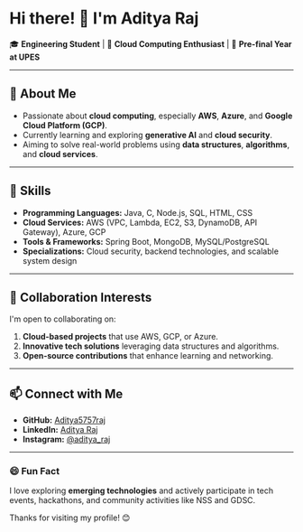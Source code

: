 # Hi there! 👋 I'm Aditya Raj  

🎓 **Engineering Student** | 🚀 **Cloud Computing Enthusiast** | 🌟 **Pre-final Year at UPES**  

---

## 👀 About Me  
- Passionate about **cloud computing**, especially **AWS**, **Azure**, and **Google Cloud Platform (GCP)**.  
- Currently learning and exploring **generative AI** and **cloud security**.  
- Aiming to solve real-world problems using **data structures**, **algorithms**, and **cloud services**.  

---

## 🌱 Skills  
- **Programming Languages:** Java, C, Node.js, SQL, HTML, CSS  
- **Cloud Services:** AWS (VPC, Lambda, EC2, S3, DynamoDB, API Gateway), Azure, GCP  
- **Tools & Frameworks:** Spring Boot, MongoDB, MySQL/PostgreSQL  
- **Specializations:** Cloud security, backend technologies, and scalable system design  

---

## 💞️ Collaboration Interests  
I'm open to collaborating on:  
1. **Cloud-based projects** that use AWS, GCP, or Azure.  
2. **Innovative tech solutions** leveraging data structures and algorithms.  
3. **Open-source contributions** that enhance learning and networking.  

---

## 📫 Connect with Me  
- **GitHub:** [Aditya5757raj](https://github.com/Aditya5757raj)  
- **LinkedIn:** [Aditya Raj](https://www.linkedin.com/in/adityaraj57/)  
- **Instagram:** [@aditya_raj](https://www.instagram.com/me__aditya__/)  

---

### 😄 Fun Fact  
I love exploring **emerging technologies** and actively participate in tech events, hackathons, and community activities like NSS and GDSC.  

Thanks for visiting my profile! 😊  

